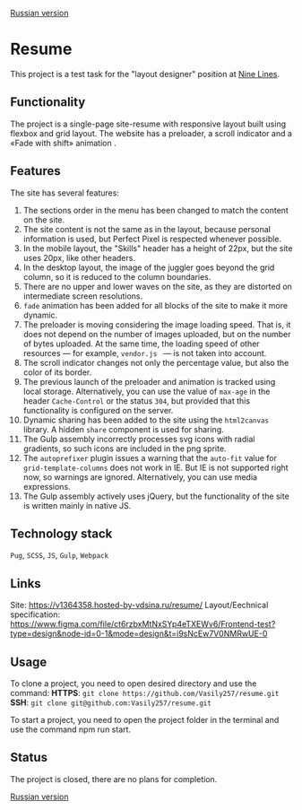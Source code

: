 [Russian version](https://github.com/Vasily257/resume/blob/master/README-RU.md)

# Resume
This project is a test task for the "layout designer" position at [Nine Lines](https://ninelines.agency/en/).

## Functionality
The project is a single-page site-resume with responsive layout built using flexbox and grid layout.
The website has a preloader, a scroll indicator and a «Fade with shift» animation .

## Features
The site has several features:
1. The sections order in the menu has been changed to match the content on the site.
2. The site content is not the same as in the layout, because personal information is used, but Perfect Pixel is respected whenever possible.
3. In the mobile layout, the "Skills" header has a height of 22px, but the site uses 20px, like other headers.
4. In the desktop layout, the image of the juggler goes beyond the grid column, so it is reduced to the column boundaries.
5. There are no upper and lower waves on the site, as they are distorted on intermediate screen resolutions.
6. `fade` animation has been added for all blocks of the site to make it more dynamic.
7. The preloader is moving considering the image loading speed. That is, it does not depend on the number of images uploaded,
but on the number of bytes uploaded. At the same time, the loading speed of other resources — for example, `vendor.js ` — is not taken into account.
8. The scroll indicator changes not only the percentage value, but also the color of its border.
9. The previous launch of the preloader and animation is tracked using local storage. Alternatively, you can use
the value of `max-age` in the header `Cache-Control` or the status `304`, but provided that this functionality is configured on the server.
10. Dynamic sharing has been added to the site using the `html2canvas` library. A hidden `share` component is used for sharing.
11. The Gulp assembly incorrectly processes svg icons with radial gradients, so such icons are included in the png sprite.
12. The `autoprefixer` plugin issues a warning that the `auto-fit` value for `grid-template-columns` does not work in IE.
But IE is not supported right now, so warnings are ignored. Alternatively, you can use media expressions.
13. The Gulp assembly actively uses jQuery, but the functionality of the site is written mainly in native JS.

## Technology stack
`Pug`, `SCSS`, `JS`, `Gulp`, `Webpack`

## Links
Site: https://v1364358.hosted-by-vdsina.ru/resume/
Layout/Еechnical specification: https://www.figma.com/file/ct6rzbxMtNxSYp4eTXEWv6/Frontend-test?type=design&node-id=0-1&mode=design&t=i9sNcEw7V0NMRwUE-0

## Usage
To clone a project, you need to open desired directory and use the command:
**HTTPS**: `git clone https://github.com/Vasily257/resume.git`
**SSH**: `git clone git@github.com:Vasily257/resume.git`

To start a project, you need to open the project folder in the terminal and use the command npm run start.

## Status
The project is closed, there are no plans for completion.

[Russian version](https://github.com/Vasily257/resume/blob/master/README-RU.md)
